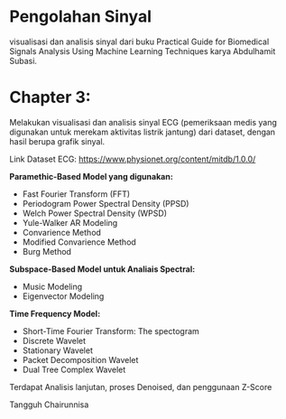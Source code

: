 # Pengolahan Sinyal
visualisasi dan analisis sinyal dari buku Practical Guide for Biomedical Signals Analysis Using Machine Learning Techniques karya Abdulhamit Subasi.

# Chapter 3:
Melakukan visualisasi dan analisis sinyal ECG (pemeriksaan medis yang digunakan untuk merekam aktivitas listrik jantung) dari dataset, dengan hasil berupa grafik sinyal.

Link Dataset ECG: https://www.physionet.org/content/mitdb/1.0.0/

**Paramethic-Based Model yang digunakan:**
- Fast Fourier Transform (FFT)
- Periodogram Power Spectral Density (PPSD)
- Welch Power Spectral Density (WPSD)
- Yule-Walker AR Modeling
- Convarience Method
- Modified Convarience Method
- Burg Method

**Subspace-Based Model untuk Analiais Spectral:**
- Music Modeling
- Eigenvector Modeling

**Time Frequency Model:**
- Short-Time Fourier Transform: The spectogram
- Discrete Wavelet
- Stationary Wavelet
- Packet Decomposition Wavelet
- Dual Tree Complex Wavelet

Terdapat Analisis lanjutan, proses Denoised, dan penggunaan Z-Score

Tangguh Chairunnisa
